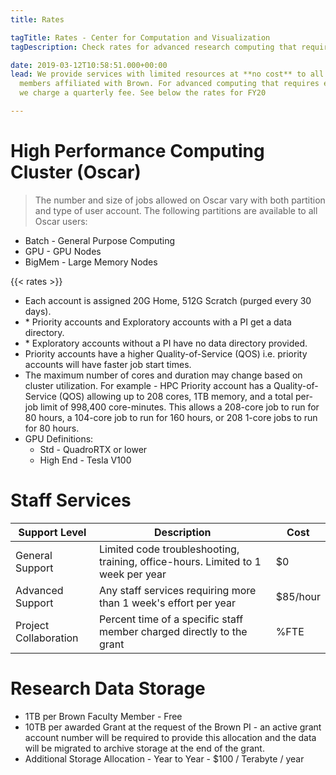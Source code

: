 ```yaml
---
title: Rates

tagTitle: Rates - Center for Computation and Visualization
tagDescription: Check rates for advanced research computing that require extra resources.

date: 2019-03-12T10:58:51.000+00:00
lead: We provide services with limited resources at **no cost** to all
  members affiliated with Brown. For advanced computing that requires extra resources,
  we charge a quarterly fee. See below the rates for FY20

---
```

# High Performance Computing Cluster (Oscar)
> The number and size of jobs allowed on Oscar vary with both partition and type of user account. The following partitions are available to all Oscar users:
* Batch   - General Purpose Computing
* GPU     - GPU Nodes
* BigMem  - Large Memory Nodes

{{< rates >}}

 * Each account is assigned 20G Home, 512G Scratch (purged every 30 days).
 * \* Priority accounts and Exploratory accounts with a PI get a data directory.
 * \* Exploratory accounts without a PI have no data directory provided.
 * Priority accounts have a higher Quality-of-Service (QOS) i.e. priority accounts will have faster job start times.
 * The maximum number of cores and duration may change based on cluster utilization. For example - HPC Priority account has a Quality-of-Service (QOS) allowing up to 208 cores, 1TB memory, and a total per-job limit of 998,400 core-minutes. This allows a 208-core job to run for 80 hours, a 104-core job to run for 160 hours, or 208 1-core jobs to run for 80 hours.
  * GPU Definitions:
    *  Std - QuadroRTX or lower
    *  High End - Tesla V100

# Staff Services
| Support Level | Description | Cost |
| --- | --- | --- |
| General Support | Limited code troubleshooting, training, office-hours. Limited to 1 week per year | $0
| Advanced Support | Any staff services requiring more than 1 week's effort per year | $85/hour |
| Project Collaboration | Percent time of a specific staff member charged directly to the grant | %FTE |


# Research Data Storage

* 1TB per Brown Faculty Member - Free
* 10TB per awarded Grant at the request of the Brown PI - an active grant account number will be required to provide this allocation and the data will be migrated to archive storage at the end of the grant.
* Additional Storage Allocation - Year to Year - $100 / Terabyte / year
